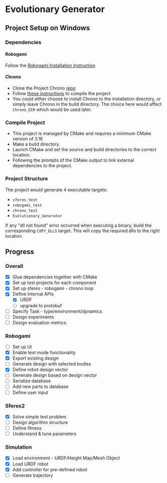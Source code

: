 # Evolutionary Generator

## Project Setup on Windows
### Dependencies

#### Robogami
Follow the [Robogami Installation Instruction](./Robogami/Backend/readme.md)

#### Chrono
* Clone the Project Chrono [repo](https://github.com/projectchrono/chrono.git)
* Follow [these instructions](http://api.projectchrono.org/tutorial_install_chrono.html) to compile the project
* You could either choose to install Chrono to the installation directory, or simply leave Chrono in the build directory. The choice here would affect `Chrono_DIR` which would be used later.

### Compile Project
* This project is managed by CMake and requires a minimum CMake version of 3.16
* Make a build directory.
* Launch CMake and set the source and build directories to the correct location.
* Following the prompts of the CMake output to link external dependencies to the project.

### Project Structure
The project would generate 4 executable targets:
* `sferes_test`
* `robogami_test`
* `chrono_test`
* `Evolutionary_Generator`

If any "dll not found" error occurred when executing a binary, build the corresponding `COPY_DLLS` target. This will copy the required dlls to the right location.

## Progress
### Overall
* [x] Glue dependencies together with CMake
* [x] Set up test projects for each component
* [x] Set up sferes - robogami - chrono loop
* [x] Define Internal APIs
    * [x] URDF
    * [ ] upgrade to protobuf
* [ ] Specify Task - type/environment/dynamics
* [ ] Design experiments
* [ ] Design evaluation metrics

### Robogami
* [ ] Set up UI
* [x] Enable text mode functionality
* [x] Export existing design
* [ ] Generate design with selected bodies
* [x] Define robot design vector
* [ ] Generate design based on design vector
* [ ] Serialize database
* [ ] Add new parts to database
* [ ] Define user input

### Sferes2
* [x] Solve simple test problem
* [ ] Design algorithm structure
* [ ] Define fitness
* [ ] Understand & tune parameters

### Simulation
* [x] Load environment - URDF/Height Map/Mesh Object
* [x] Load URDF robot
* [x] Add controller for pre-defined robot
* [ ] Generate trajectory
